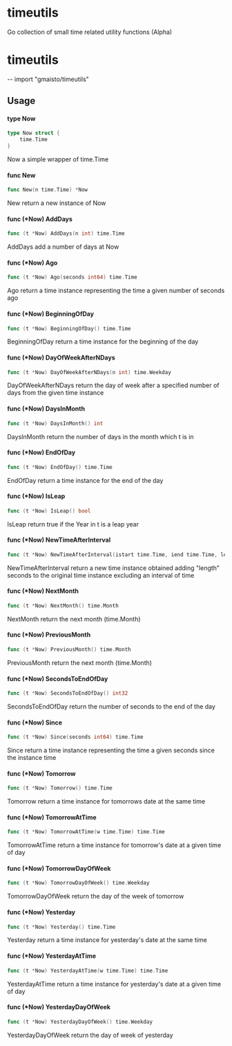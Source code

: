 # timeutils
Go collection of small time related utility functions (Alpha)
# timeutils
--
    import "gmaisto/timeutils"


## Usage

#### type Now

```go
type Now struct {
	time.Time
}
```

Now a simple wrapper of time.Time

#### func  New

```go
func New(n time.Time) *Now
```
New return a new instance of Now

#### func (*Now) AddDays

```go
func (t *Now) AddDays(n int) time.Time
```
AddDays add a number of days at Now

#### func (*Now) Ago

```go
func (t *Now) Ago(seconds int64) time.Time
```
Ago return a time instance representing the time a given number of seconds ago

#### func (*Now) BeginningOfDay

```go
func (t *Now) BeginningOfDay() time.Time
```
BeginningOfDay return a time instance for the beginning of the day

#### func (*Now) DayOfWeekAfterNDays

```go
func (t *Now) DayOfWeekAfterNDays(n int) time.Weekday
```
DayOfWeekAfterNDays return the day of week after a specified number of days from
the given time instance

#### func (*Now) DaysInMonth

```go
func (t *Now) DaysInMonth() int
```
DaysInMonth return the number of days in the month which t is in

#### func (*Now) EndOfDay

```go
func (t *Now) EndOfDay() time.Time
```
EndOfDay return a time instance for the end of the day

#### func (*Now) IsLeap

```go
func (t *Now) IsLeap() bool
```
IsLeap return true if the Year in t is a leap year

#### func (*Now) NewTimeAfterInterval

```go
func (t *Now) NewTimeAfterInterval(istart time.Time, iend time.Time, length int64) time.Time
```
NewTimeAfterInterval return a new time instance obtained adding "length" seconds
to the original time instance excluding an interval of time

#### func (*Now) NextMonth

```go
func (t *Now) NextMonth() time.Month
```
NextMonth return the next month (time.Month)

#### func (*Now) PreviousMonth

```go
func (t *Now) PreviousMonth() time.Month
```
PreviousMonth return the next month (time.Month)

#### func (*Now) SecondsToEndOfDay

```go
func (t *Now) SecondsToEndOfDay() int32
```
SecondsToEndOfDay return the number of seconds to the end of the day

#### func (*Now) Since

```go
func (t *Now) Since(seconds int64) time.Time
```
Since return a time instance representing the time a given seconds since the
instance time

#### func (*Now) Tomorrow

```go
func (t *Now) Tomorrow() time.Time
```
Tomorrow return a time instance for tomorrows date at the same time

#### func (*Now) TomorrowAtTime

```go
func (t *Now) TomorrowAtTime(w time.Time) time.Time
```
TomorrowAtTime return a time instance for tomorrow's date at a given time of day

#### func (*Now) TomorrowDayOfWeek

```go
func (t *Now) TomorrowDayOfWeek() time.Weekday
```
TomorrowDayOfWeek return the day of the week of tomorrow

#### func (*Now) Yesterday

```go
func (t *Now) Yesterday() time.Time
```
Yesterday return a time instance for yesterday's date at the same time

#### func (*Now) YesterdayAtTime

```go
func (t *Now) YesterdayAtTime(w time.Time) time.Time
```
YesterdayAtTime return a time instance for yesterday's date at a given time of
day

#### func (*Now) YesterdayDayOfWeek

```go
func (t *Now) YesterdayDayOfWeek() time.Weekday
```
YesterdayDayOfWeek return the day of week of yesterday
